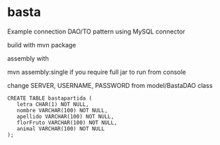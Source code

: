 # basta
Example connection DAO/TO pattern using MySQL connector 

build with mvn package

assembly with

mvn assembly:single if you require full jar to run from console

change SERVER, USERNAME, PASSWORD from model/BastaDAO class

```
CREATE TABLE bastapartida (
   letra CHAR(1) NOT NULL,
   nombre VARCHAR(100) NOT NULL,
   apellido VARCHAR(100) NOT NULL,
   florFruto VARCHAR(100) NOT NULL,
   animal VARCHAR(100) NOT NULL
);
```


